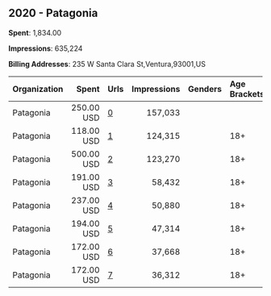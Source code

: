 ## 2020 - Patagonia 
**Spent**: 1,834.00

**Impressions**: 635,224

**Billing Addresses**: 235 W Santa Clara St,Ventura,93001,US

|Organization|Spent|Urls|Impressions|Genders|Age Brackets|Country Codes|
|:---|---:|:---|---:|:---|:---|:---|
|Patagonia|250.00 USD|[0](https://www.snap.com/political-ads/asset/4ecaed5dbd1c5d1df48e5c65cba67264b0acccfc847197eef146b24301cda41a?mediaType=mp4)|157,033|||united states|
|Patagonia|118.00 USD|[1](https://www.snap.com/political-ads/asset/a8cba41e773c76874fb60610b6615779187799bd471cf73273e92c66881b7c14?mediaType=mp4)|124,315||18+|united states|
|Patagonia|500.00 USD|[2](https://www.snap.com/political-ads/asset/624d468b9191fd85a2c63b085ab0fd4b9d888973be22c682ffb7d25bedb258fe?mediaType=mp4)|123,270||18+|united states|
|Patagonia|191.00 USD|[3](https://www.snap.com/political-ads/asset/7aee94deba9d95f44cdbf2ccffa0458367eb3a840a2cf3782f975ec32ebc7081?mediaType=mp4)|58,432||18+|united states|
|Patagonia|237.00 USD|[4](https://www.snap.com/political-ads/asset/98baf677722ead2a56b04c331632c47dfc0bb477643be0540691d81e11dc3ab2?mediaType=mp4)|50,880||18+|united states|
|Patagonia|194.00 USD|[5](https://www.snap.com/political-ads/asset/7aee94deba9d95f44cdbf2ccffa0458367eb3a840a2cf3782f975ec32ebc7081?mediaType=mp4)|47,314||18+|united states|
|Patagonia|172.00 USD|[6](https://www.snap.com/political-ads/asset/1259b62a2408678e1a125456aa3a37f4fed20771fd4056b220c9336982f641d3?mediaType=mp4)|37,668||18+|united states|
|Patagonia|172.00 USD|[7](https://www.snap.com/political-ads/asset/1259b62a2408678e1a125456aa3a37f4fed20771fd4056b220c9336982f641d3?mediaType=mp4)|36,312||18+|united states|
